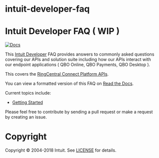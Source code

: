 # intuit-developer-faq
Intuit Developer FAQ ( WIP ) 
===============

[![Docs][docs-readthedocs-svg]][docs-readthedocs-link]

This [Intuit Developer](https://developer.intuit.com) FAQ provides answers to commonly asked questions covering our APIs and solution suite including how our APIs interact with our endpoint applications ( QBO Online, QBO Payments, QBO Desktop ).

This covers the [RingCentral Connect Platform APIs](https://developers.ringcentral.com).

You can view a formatted version of this FAQ on [Read the Docs](http://developer.intuit.com).

Current topics include:

* [Getting Started](docs/getting_started.md)

Please feel free to contribute by sending a pull request or make a request by creating an issue.

# Copyright

Copyright &copy; 2004-2018 Intuit. See [LICENSE][] for details.

 [docs-readthedocs-svg]: https://img.shields.io/badge/docs-readthedocs-blue.svg
 [docs-readthedocs-link]: https://docs.readthedocs.io/en/latest/getting_started.html#import-your-docs
 [license]: LICENSE.md